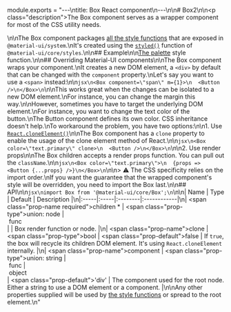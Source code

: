 module.exports = "---\ntitle: Box React component\n---\n\n# Box2\n\n<p class=\"description\">The Box component serves as a wrapper component for most of the CSS utility needs.</p>\n\nThe Box component packages [all the style functions](/system/basics/#all-inclusive) that are exposed in `@material-ui/system`.\nIt's created using the [`styled()`](/styles/api/#styled-style-function-component) function of `@material-ui/core/styles`.\n\n## Example\n\n[The palette](/system/palette/) style function.\n\n## Overriding Material-UI components\n\nThe Box component wraps your component.\nIt creates a new DOM element, a `<div>` by default that can be changed with the `component` property.\nLet's say you want to use a `<span>` instead:\n\n```jsx\n<Box component=\"span\" m={1}>\n  <Button />\n</Box>\n```\n\nThis works great when the changes can be isolated to a new DOM element.\nFor instance, you can change the margin this way.\n\nHowever, sometimes you have to target the underlying DOM element.\nFor instance, you want to change the text color of the button.\nThe Button component defines its own color. CSS inheritance doesn't help.\nTo workaround the problem, you have two options:\n\n1. Use [`React.cloneElement()`](https://reactjs.org/docs/react-api.html#cloneelement)\n\nThe Box component has a `clone` property to enable the usage of the clone element method of React.\n\n```jsx\n<Box color=\"text.primary\" clone>\n  <Button />\n</Box>\n```\n\n2. Use render props\n\nThe Box children accepts a render props function. You can pull out the `className`.\n\n```jsx\n<Box color=\"text.primary\">\n  {props => <Button {...props} />}\n</Box>\n```\n\n> ⚠️ The CSS specificity relies on the import order.\nIf you want the guarantee that the wrapped component's style will be overridden, you need to import the Box last.\n\n## API\n\n```jsx\nimport Box from '@material-ui/core/Box';\n```\n\n| Name | Type | Default | Description |\n|:-----|:-----|:--------|:------------|\n| <span class=\"prop-name required\">children&nbsp;*</span> | <span class=\"prop-type\">union:&nbsp;node&nbsp;&#124;<br>&nbsp;func<br></span> | | Box render function or node. |\n| <span class=\"prop-name\">clone</span> | <span class=\"prop-type\">bool</span> | <span class=\"prop-default\">false</span> | If `true`, the box will recycle its children DOM element. It's using `React.cloneElement` internally. |\n| <span class=\"prop-name\">component</span> | <span class=\"prop-type\">union:&nbsp;string&nbsp;&#124;<br>&nbsp;func&nbsp;&#124;<br>&nbsp;object<br></span> | <span class=\"prop-default\">'div'</span> | The component used for the root node. Either a string to use a DOM element or a component. |\n\nAny other properties supplied will be used by [the style functions](/system/basics/#all-inclusive) or spread to the root element.\n"